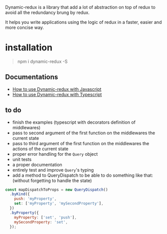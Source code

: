 Dynamic-redux is a library that add a lot of abstraction on top of redux to avoid all the redundancy brung by redux.

It helps you write applications using the logic of redux in a faster, easier and more concise way.

# installation

> npm i dynamic-redux -S

## Documentations

* [How to use Dynamic-redux with Javascript](https://github.com/zougui1/dynamic-redux/tree/master/docs/javascript.md)
* [How to use Dynamic-redux with Typescript](https://github.com/zougui1/dynamic-redux/tree/master/docs/typescript.md)

## to do

* finish the examples (typescript with decorators definition of middlewares)
* pass to second argument of the first function on the middlewares the current state
* pass to third argument of the first function on the middlewares the actions of the current state
* proper error handling for the `Query` object
* unit tests
* a proper documentation
* entirely test and improve `Query`'s typing
* add a method to QueryDispatch to be able to do something like that: (without forgetting to handle the state)

```js
const mapDispatchToProps = new QueryDispatch()
  .byKind({
    push: 'myProperty',
    set: ['myProperty', 'mySecondProperty'],
  })
  .byProperty({
    myProperty: ['set', 'push'],
    mySecondProperty: 'set',
  });
```
